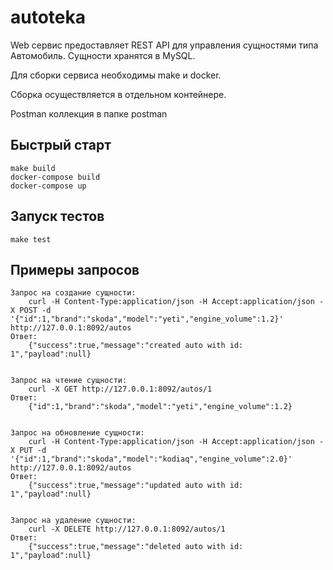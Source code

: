 autoteka
======

Web сервис предоставляет REST API для управления сущностями типа Автомобиль. Сущности хранятся в MySQL.

Для сборки сервиса необходимы make и docker.

Сборка осуществляется в отдельном контейнере.

Postman коллекция в папке postman

## Быстрый старт

    make build
    docker-compose build
    docker-compose up

## Запуск тестов

    make test
    
## Примеры запросов

    Запрос на создание сущности:
        curl -H Content-Type:application/json -H Accept:application/json -X POST -d '{"id":1,"brand":"skoda","model":"yeti","engine_volume":1.2}' http://127.0.0.1:8092/autos
    Ответ:
        {"success":true,"message":"created auto with id: 1","payload":null}
    
    
    Запрос на чтение сущности:
        curl -X GET http://127.0.0.1:8092/autos/1
    Ответ:
        {"id":1,"brand":"skoda","model":"yeti","engine_volume":1.2}
        
        
    Запрос на обновление сущности:
        curl -H Content-Type:application/json -H Accept:application/json -X PUT -d '{"id":1,"brand":"skoda","model":"kodiaq","engine_volume":2.0}' http://127.0.0.1:8092/autos
    Ответ:
        {"success":true,"message":"updated auto with id: 1","payload":null}
            
          
    Запрос на удаление сущности:
        curl -X DELETE http://127.0.0.1:8092/autos/1
    Ответ:
        {"success":true,"message":"deleted auto with id: 1","payload":null}